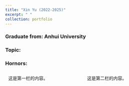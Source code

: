 ```yaml
---
title: "Xin Yu (2022-2025)"
excerpt: " " 
collection: portfolio
---
```


### Graduate from: Anhui University
### Topic:
### Hornors:


<style>
  .container {
    display: flex;
  }
  .column {
    flex: 1;
    padding: 10px;
  }
</style>

<div class="container">
  <div class="column">
    这是第一栏的内容。
  </div>
  <div class="column">
    这是第二栏的内容。
  </div>
</div>
